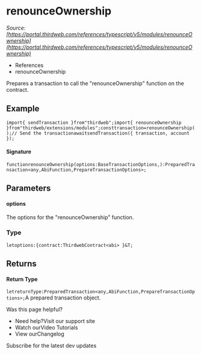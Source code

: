# renounceOwnership

*Source: [https://portal.thirdweb.com/references/typescript/v5/modules/renounceOwnership](https://portal.thirdweb.com/references/typescript/v5/modules/renounceOwnership)*

* References
* renounceOwnership

Prepares a transaction to call the "renounceOwnership" function on the contract.

## Example

`import{ sendTransaction }from"thirdweb";import{ renounceOwnership }from"thirdweb/extensions/modules";consttransaction=renounceOwnership();// Send the transactionawaitsendTransaction({ transaction, account });`
#### Signature

`functionrenounceOwnership(options:BaseTransactionOptions,):PreparedTransaction<any,AbiFunction,PrepareTransactionOptions>;`
## Parameters

#### options

The options for the "renounceOwnership" function.

### Type

`letoptions:{contract:ThirdwebContract<abi> }&T;`
## Returns

#### Return Type

`letreturnType:PreparedTransaction<any,AbiFunction,PrepareTransactionOptions>;`A prepared transaction object.

Was this page helpful?

* Need help?Visit our support site
* Watch ourVideo Tutorials
* View ourChangelog

Subscribe for the latest dev updates

